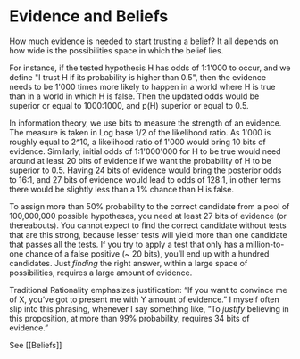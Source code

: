 # Evidence and Beliefs

How much evidence is needed to start trusting a belief? It all depends on how wide is the possibilities space in which the belief lies. 

For instance, if the tested hypothesis H has odds of 1:1'000 to occur, and we define "I trust H if its probability is higher than 0.5", then the evidence needs to be 1'000 times more likely to happen in a world where H is true than in a world in which H is false. Then the updated odds would be superior or equal to 1000:1000, and p(H) superior or equal to 0.5.

In information theory, we use bits to measure the strength of an evidence. The measure is taken in Log base 1/2 of the likelihood ratio. As 1'000 is roughly equal to 2^10, a likelihood ratio of 1'000 would bring 10 bits of evidence.
Similarly, initial odds of 1:1'000'000 for H to be true would need around at least 20 bits of evidence if we want the probability of H to be superior to 0.5. Having 24 bits of evidence would bring the posterior odds to 16:1, and 27 bits of evidence would lead to odds of 128:1, in other terms there would be slightly less than  a 1% chance than H is false.

To assign more than 50% probability to the correct candidate from a pool of 100,000,000 possible hypotheses, you need at least 27 bits of evidence (or thereabouts). You cannot expect to find the correct candidate without tests that are this strong, because lesser tests will yield more than one candidate that passes all the tests. If you try to apply a test that only has a million-to-one chance of a false positive (~ 20 bits), you’ll end up with a hundred candidates. Just *finding* the right answer, within a large space of possibilities, requires a large amount of evidence.

Traditional Rationality emphasizes justification: “If you want to convince me of X, you’ve got to present me with Y amount of evidence.” I myself often slip into this phrasing, whenever I say something like, “To *justify* believing in this proposition, at more than 99% probability, requires 34 bits of evidence.” 


See [[Beliefs]]